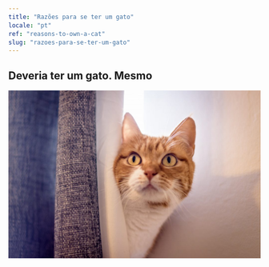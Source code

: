 ```yaml
---
title: "Razões para se ter um gato"
locale: "pt"
ref: "reasons-to-own-a-cat"
slug: "razoes-para-se-ter-um-gato"
---
```


## Deveria ter um gato. Mesmo

![Behind the curtain](./behind-the-curtain.jpg)

